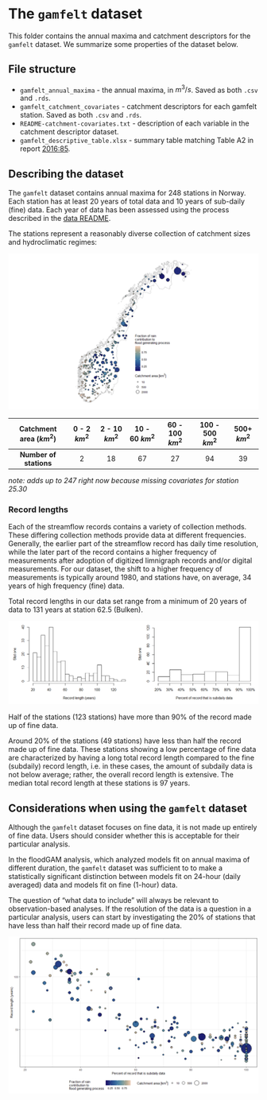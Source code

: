 
# The `gamfelt` dataset

This folder contains the annual maxima and catchment descriptors for the
`gamfelt` dataset. We summarize some properties of the dataset below.

## File structure

- `gamfelt_annual_maxima` - the annual maxima, in $m^3/s$. Saved as both
  `.csv` and `.rds`.
- `gamfelt_catchment_covariates` - catchment descriptors for each
  gamfelt station. Saved as both `.csv` and `.rds`.
- `README-catchment-covariates.txt` - description of each variable in
  the catchment descriptor dataset.
- `gamfelt_descriptive_table.xlsx` - summary table matching Table A2 in
  report
  [2016:85](https://asp.bibliotekservice.no/nve/title.aspx?tkey=23147).

## Describing the dataset

The `gamfelt` dataset contains annual maxima for 248 stations in Norway.
Each station has at least 20 years of total data and 10 years of
sub-daily (fine) data. Each year of data has been assessed using the
process described in the [data README](/data/README.md).

The stations represent a reasonably diverse collection of catchment
sizes and hydroclimatic regimes:

![](README_files/figure-gfm/unnamed-chunk-1-1.png)<!-- -->

| Catchment area ($km^2$) | 0 - 2 $km^2$ | 2 - 10 $km^2$ | 10 - 60 $km^2$ | 60 - 100 $km^2$ | 100 - 500 $km^2$ | 500+ $km^2$ |
|:-----------------------:|:------------:|:-------------:|:--------------:|:---------------:|:----------------:|:-----------:|
| **Number of stations**  |      2       |      18       |       67       |       27        |        94        |     39      |

*note: adds up to 247 right now because missing covariates for station
25.30*

### Record lengths

Each of the streamflow records contains a variety of collection methods.
These differing collection methods provide data at different
frequencies. Generally, the earlier part of the streamflow record has
daily time resolution, while the later part of the record contains a
higher frequency of measurements after adoption of digitized limnigraph
records and/or digital measurements. For our dataset, the shift to a
higher frequency of measurements is typically around 1980, and stations
have, on average, 34 years of high frequency (fine) data.

Total record lengths in our data set range from a minimum of 20 years of
data to 131 years at station 62.5 (Bulken).

![](README_files/figure-gfm/unnamed-chunk-2-1.png)<!-- -->

Half of the stations (123 stations) have more than 90% of the record
made up of fine data.

Around 20% of the stations (49 stations) have less than half the record
made up of fine data. These stations showing a low percentage of fine
data are characterized by having a long total record length compared to
the fine (subdaily) record length, i.e. in these cases, the amount of
subdaily data is not below average; rather, the overall record length is
extensive. The median total record length at these stations is 97 years.

## Considerations when using the `gamfelt` dataset

Although the `gamfelt` dataset focuses on fine data, it is not made up
entirely of fine data. Users should consider whether this is acceptable
for their particular analysis.

In the floodGAM analysis, which analyzed models fit on annual maxima of
different duration, the `gamfelt` dataset was sufficient to to make a
statistically significant distinction between models fit on 24-hour
(daily averaged) data and models fit on fine (1-hour) data.

The question of “what data to include” will always be relevant to
observation-based analyses. If the resolution of the data is a question
in a particular analysis, users can start by investigating the 20% of
stations that have less than half their record made up of fine data.

![](README_files/figure-gfm/unnamed-chunk-3-1.png)<!-- -->
